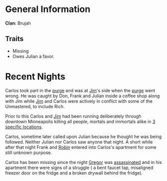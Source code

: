 <!-- TITLE: Carlos -->
<!-- SUBTITLE: Known Brujah-->

# General Information
**Clan:** Brujah
## Traits
* Missing
* Owes Julian a favor.
# Recent Nights
Carlos took part in the [purge](/home/vtm/events/purge) and was at [Jim](/home/vtm/npc/jim)'s side when the [purge](/home/vtm/events/purge) went wrong.  He was caught by Don, Frank and Julian inside a coffee shop along with Jim while [Jim](/home/vtm/npc/jim) and Carlos were actively in conflict with some of the Unmastered, to include Rich.

Prior to this Carlos and [Jim](/home/vtm/npc/jim) had been running deliberately through downtown Minneapolis killing all people, mortals and immortals alike in [3 specific locations](/home/vtm/events/purge).

Carlos, sometime later called upon Julian because he thought he was being followed.  Neither Julian nor Carlos saw anyone that night.
A short while after that night Frank and [Robin](/home/vtm/npc/robin) entered into Carlos's apartment for some still unknown purpose.

Carlos has been missing since the night [Gregor](/home/vtm/npc/gregor) was [assassinated](/home/vtm/events/death-of-gregor) and in his apartment there were signs of a struggle ( a bent faucet tap, misaligned freezer door on the fridge and a broken drywall behind the fridge).